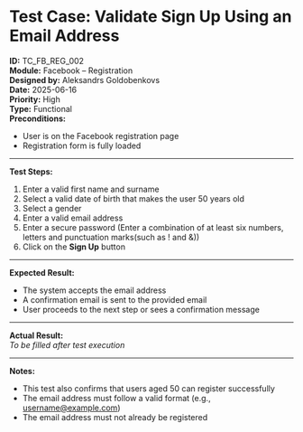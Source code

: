 # Test Case: Validate Sign Up Using an Email Address

**ID:** TC_FB_REG_002  
**Module:** Facebook – Registration  
**Designed by:** Aleksandrs Goldobenkovs  
**Date:** 2025-06-16  
**Priority:** High  
**Type:** Functional  
**Preconditions:**  
- User is on the Facebook registration page  
- Registration form is fully loaded

---

**Test Steps:**

1. Enter a valid first name and surname  
2. Select a valid date of birth that makes the user 50 years old
3. Select a gender  
4. Enter a valid email address
5. Enter a secure password (Enter a combination of at least six numbers, letters and punctuation marks(such as ! and &))  
6. Click on the **Sign Up** button

---

**Expected Result:**  
- The system accepts the email address  
- A confirmation email is sent to the provided email
- User proceeds to the next step or sees a confirmation message

---

**Actual Result:**  
_To be filled after test execution_

---

**Notes:**
- This test also confirms that users aged 50 can register successfully
- The email address must follow a valid format (e.g., username@example.com)
- The email address must not already be registered

